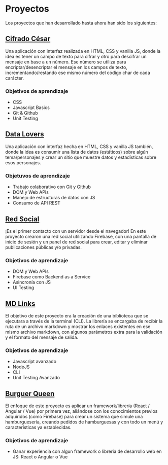 # Proyectos

Los proyectos que han desarrollado hasta ahora han sido los siguientes:

## [Cifrado César](https://github.com/Laboratoria/bootcamp/tree/main/projects/01-cipher/)

Una aplicación con interfaz realizada en HTML, CSS y vanilla JS, donde la idea
es tener un campo de texto para cifrar y otro para descifrar un mensaje en base
a un número. Ese número se utiliza para encriptar/desencriptar el mensaje en los
 campos de texto, incrementando/restando ese mismo número del código char de
 cada carácter.

### Objetivos de aprendizaje

* CSS
* Javascript Basics
* Git & Github
* Unit Testing

## [Data Lovers](https://github.com/Laboratoria/bootcamp/tree/main/projects/02-data-lovers/)

Una aplicación con interfaz hecha en HTML, CSS y vanilla JS también, donde la
idea es consumir una lista de datos (estáticos) sobre algún tema/personajes y
crear un sitio que muestre datos y estadísticas sobre esos personajes.

### Objetuvos de aprendizaje

- Trabajo colaborativo con Git y Github
- DOM y Web APIs
- Manejo de estructuras de datos con JS
- Consumo de API REST

## [Red Social](https://github.com/Laboratoria/bootcamp/tree/main/projects/03-social-network/)

¡Es el primer contacto con un servidor desde el navegador! En este proyecto
crearon una red social utilizando Firebase, con una pantalla de inicio de sesión
 y un panel de red social para crear, editar y eliminar publicaciones públicas
 y/o privadas.

### Objetivos de aprendizaje

- DOM y Web APIs
- Firebase como Backend as a Service
- Asincronía con JS
- UI Testing

## [MD Links](https://github.com/Laboratoria/bootcamp/tree/main/projects/04-md-links/)

El objetivo de este proyecto era la creación de una biblioteca que se ejecutara
a través de la terminal (CLI). La librería se encargaba de recibir la ruta de
un archivo markdown y mostrar los enlaces existentes en ese mismo archivo
markdown, con algunos parámetros extra para la validación y el formato del
mensaje de salida.

### Objetivos de aprendizaje

- Javascript avanzado
- NodeJS
- CLI
- Unit Testing Avanzado

## [Burguer Queen](https://github.com/Laboratoria/bootcamp/tree/main/projects/04-burger-queen/)

El enfoque de este proyecto es aplicar un framework/librería
(React / Angular / Vue) por primera vez, aliándose con los conocimientos previos
adquiridos (como Firebase) para crear un sistema que simule una hamburguesería,
creando pedidos de hamburguesas y con todo un menú y características ya
establecidas.

### Objetivos de aprendizaje

- Ganar experiencia con algun framework o libreria de desarrollo web
  en JS: React o Angular o Vue
